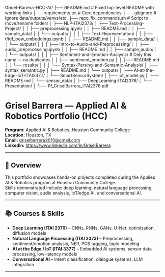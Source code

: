 Grisel-Barrera-HCC-AI/
├── README.md                        # Fixed top-level README with working links
├── requirements.txt                  # Core dependencies
├── .gitignore                        # Ignore data/outputs/venvs/etc.
├── repo_fix_commands.sh              # Script to move/rename folders
│
├── NLP-ITAI2373/
│   ├── Text-Processing-Project/
│   │   ├── preprocessing.ipynb
│   │   ├── README.md
│   │   ├── sample_data/
│   │   └── outputs/
│   │
│   ├── Text-Representation/
│   │   ├── tfidf_bow_embeddings.ipynb
│   │   ├── README.md
│   │   ├── sample_data/
│   │   └── outputs/
│   │
│   ├── Intro-to-Audio-and-Preprocessing/
│   │   ├── audio_preprocessing.ipynb
│   │   ├── README.md
│   │   ├── sample_audio/
│   │   └── outputs/
│   │
│   ├── Sentiment-and-Emotion-Analysis/     # Only this name — no duplicates
│   │   ├── sentiment_emotion.py
│   │   ├── README.md
│   │   └── results/
│   │
│   └── Syntax-Parsing-and-Semantic-Analysis/
│       ├── syntax_semantic.py
│       ├── README.md
│       └── outputs/
│
├── AI-at-the-Edge-IoT-ITAI3377/
│   └── SmartSensorSystem/
│       ├── iot_model.py
│       ├── README.md
│       └── sensor_data/
│
├── DeepLearning-ITAI2376/
│   └── Presentation/
│       └── Pf_GriselBarrera_ITAI2376.pdf

# Grisel Barrera — Applied AI & Robotics Portfolio (HCC)

**Program:** Applied AI & Robotics, Houston Community College  
**Location:** Houston, TX  
**Email:** griselbarrera2016@gmail.com  
**LinkedIn:** https://www.linkedin.com/in/GriselBarrera

---

## 📄 Overview
This portfolio showcases hands-on projects completed during the Applied AI & Robotics program at Houston Community College.  
Skills demonstrated include: deep learning, natural language processing, computer vision, audio analysis, IoT/edge AI, and conversational AI.

---

## 📚 Courses & Skills
- **Deep Learning (ITAI 2376)** – CNNs, RNNs, GANs, U-Net, optimization, diffusion models
- **Natural Language Processing (ITAI 2373)** – Preprocessing, sentiment/emotion analysis, NER, POS tagging, topic modeling
- **AI at the Edge / IoT (ITAI 3377)** – Embedded AI systems, sensor data processing, low-latency models
- **Conversational AI** – Intent classification, dialogue systems, LLM integration

---

